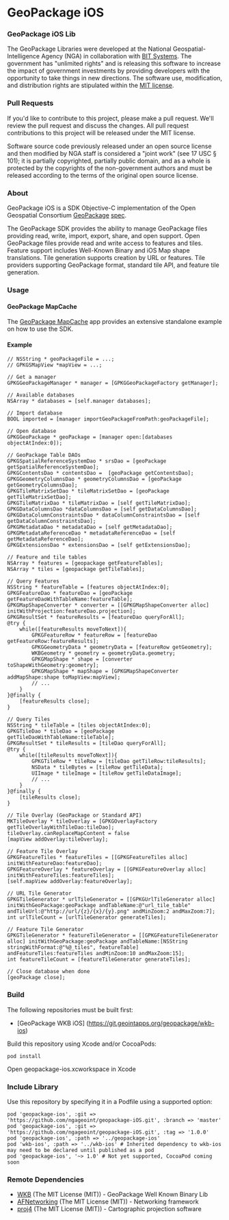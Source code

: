 # GeoPackage iOS

### GeoPackage iOS Lib ####

The GeoPackage Libraries were developed at the National Geospatial-Intelligence Agency (NGA) in collaboration with [BIT Systems](https://www.bit-sys.com/index.jsp). The government has "unlimited rights" and is releasing this software to increase the impact of government investments by providing developers with the opportunity to take things in new directions. The software use, modification, and distribution rights are stipulated within the [MIT license](http://choosealicense.com/licenses/mit/).

### Pull Requests ###
If you'd like to contribute to this project, please make a pull request. We'll review the pull request and discuss the changes. All pull request contributions to this project will be released under the MIT license.

Software source code previously released under an open source license and then modified by NGA staff is considered a "joint work" (see 17 USC § 101); it is partially copyrighted, partially public domain, and as a whole is protected by the copyrights of the non-government authors and must be released according to the terms of the original open source license.

### About ###

GeoPackage iOS is a SDK Objective-C implementation of the Open Geospatial Consortium [GeoPackage](http://www.geopackage.org/) [spec](http://www.geopackage.org/spec/).

The GeoPackage SDK provides the ability to manage GeoPackage files providing read, write, import, export, share, and open support. Open GeoPackage files provide read and write access to features and tiles. Feature support includes Well-Known Binary and iOS Map shape translations. Tile generation supports creation by URL or features. Tile providers supporting GeoPackage format, standard tile API, and feature tile generation.

### Usage ###

#### GeoPackage MapCache ####

The [GeoPackage MapCache](https://git.geointapps.org/geopackage/geopackage-sample-ios) app provides an extensive standalone example on how to use the SDK.

#### Example ####

    // NSString * geoPackageFile = ...;
    // GPKGSMapView *mapView = ...;
    
    // Get a manager
    GPKGGeoPackageManager * manager = [GPKGGeoPackageFactory getManager];
    
    // Available databases
    NSArray * databases = [self.manager databases];
    
    // Import database
    BOOL imported = [manager importGeoPackageFromPath:geoPackageFile];
    
    // Open database
    GPKGGeoPackage * geoPackage = [manager open:[databases objectAtIndex:0]);
    
    // GeoPackage Table DAOs
    GPKGSpatialReferenceSystemDao * srsDao = [geoPackage getSpatialReferenceSystemDao];
    GPKGContentsDao * contentsDao =  [geoPackage getContentsDao];
    GPKGGeometryColumnsDao * geometryColumnsDao = [geoPackage getGeometryColumnsDao];
    GPKGTileMatrixSetDao * tileMatrixSetDao = [geoPackage getTileMatrixSetDao];
    GPKGTileMatrixDao * tileMatrixDao = [self getTileMatrixDao];
    GPKGDataColumnsDao *dataColumnsDao = [self getDataColumnsDao];
    GPKGDataColumnConstraintsDao * dataColumnConstraintsDao = [self getDataColumnConstraintsDao];
    GPKGMetadataDao * metadataDao = [self getMetadataDao];
    GPKGMetadataReferenceDao * metadataReferenceDao = [self getMetadataReferenceDao];
    GPKGExtensionsDao * extensionsDao = [self getExtensionsDao];
    
    // Feature and tile tables
    NSArray * features = [geopackage getFeatureTables];
    NSArray * tiles = [geopackage getTileTables];
    
    // Query Features
    NSString * featureTable = [features objectAtIndex:0];
    GPKGFeatureDao * featureDao = [geoPackage getFeatureDaoWithTableName:featureTable];
    GPKGMapShapeConverter * converter = [[GPKGMapShapeConverter alloc] initWithProjection:featureDao.projection];
    GPKGResultSet * featureResults = [featureDao queryForAll];
    @try {
        while([featureResults moveToNext]){
            GPKGFeatureRow * featureRow = [featureDao getFeatureRow:featureResults];
            GPKGGeometryData * geometryData = [featureRow getGeometry];
            WKBGeometry * geometry = geometryData.geometry;
            GPKGMapShape * shape = [converter toShapeWithGeometry:geometry];
            GPKGMapShape * mapShape = [GPKGMapShapeConverter addMapShape:shape toMapView:mapView];
            // ...
        }
    }@finally {
        [featureResults close];
    }
    
    // Query Tiles
    NSString * tileTable = [tiles objectAtIndex:0];
    GPKGTileDao * tileDao = [geoPackage getTileDaoWithTableName:tileTable];
    GPKGResultSet * tileResults = [tileDao queryForAll];
    @try {
        while([tileResults moveToNext]){
            GPKGTileRow * tileRow = [tileDao getTileRow:tileResults];
            NSData * tileBytes = [tileRow getTileData];
            UIImage * tileImage = [tileRow getTileDataImage];
            // ...
        }
    }@finally {
        [tileResults close];
    }
    
    // Tile Overlay (GeoPackage or Standard API)
    MKTileOverlay * tileOverlay = [GPKGOverlayFactory getTileOverlayWithTileDao:tileDao];
    tileOverlay.canReplaceMapContent = false
    [mapView addOverlay:tileOverlay];
    
    // Feature Tile Overlay
    GPKGFeatureTiles * featureTiles = [[GPKGFeatureTiles alloc] initWithFeatureDao:featureDao];
    GPKGFeatureOverlay * featureOverlay = [[GPKGFeatureOverlay alloc] initWithFeatureTiles:featureTiles];
    [self.mapView addOverlay:featureOverlay];
    
    // URL Tile Generator
    GPKGTileGenerator * urlTileGenerator = [[GPKGUrlTileGenerator alloc] initWithGeoPackage:geoPackage andTableName:@"url_tile_table" andTileUrl:@"http://url/{z}/{x}/{y}.png" andMinZoom:2 andMaxZoom:7];
    int urlTileCount = [urlTileGenerator generateTiles];
    
    // Feature Tile Generator
    GPKGTileGenerator * featureTileGenerator = [[GPKGFeatureTileGenerator alloc] initWithGeoPackage:geoPackage andTableName:[NSString stringWithFormat:@"%@_tiles", featureTable] andFeatureTiles:featureTiles andMinZoom:10 andMaxZoom:15];
    int featureTileCount = [featureTileGenerator generateTiles];
    
    // Close database when done
    [geoPackage close];

### Build ###

The following repositories must be built first:
* [GeoPackage WKB iOS] (https://git.geointapps.org/geopackage/wkb-ios)

Build this repository using Xcode and/or CocoaPods:

    pod install

Open geopackage-ios.xcworkspace in Xcode

### Include Library ###

Use this repository by specifying it in a Podfile using a supported option:

    pod 'geopackage-ios', :git => 'https://github.com/ngageoint/geopackage-iOS.git', :branch => 'master'
    pod 'geopackage-ios', :git => 'https://github.com/ngageoint/geopackage-iOS.git', :tag => '1.0.0'
    pod 'geopackage-ios', :path => '../geopackage-ios'
    pod 'wkb-ios', :path => '../wkb-ios' # Inherited dependency to wkb-ios may need to be declared until published as a pod
    pod 'geopackage-ios', '~> 1.0' # Not yet supported, CocoaPod coming soon

### Remote Dependencies ###

* [WKB](https://git.geointapps.org/geopackage/wkb-ios) (The MIT License (MIT)) - GeoPackage Well Known Binary Lib
* [AFNetworking](https://github.com/AFNetworking/AFNetworking) (The MIT License (MIT)) - Networking framework
* [proj4](https://trac.osgeo.org/proj/) (The MIT License (MIT)) - Cartographic projection software
